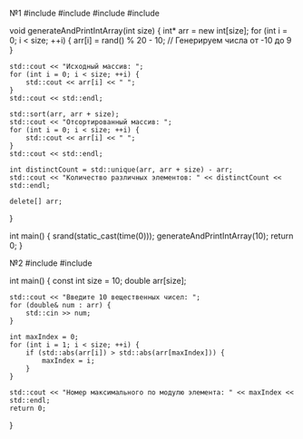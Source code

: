 №1
#include <iostream>
#include <cstdlib>
#include <ctime>
#include <algorithm>

void generateAndPrintIntArray(int size) {
    int* arr = new int[size];
    for (int i = 0; i < size; ++i) {
        arr[i] = rand() % 20 - 10; // Генерируем числа от -10 до 9
    }

    std::cout << "Исходный массив: ";
    for (int i = 0; i < size; ++i) {
        std::cout << arr[i] << " ";
    }
    std::cout << std::endl;

    std::sort(arr, arr + size);
    std::cout << "Отсортированный массив: ";
    for (int i = 0; i < size; ++i) {
        std::cout << arr[i] << " ";
    }
    std::cout << std::endl;

    int distinctCount = std::unique(arr, arr + size) - arr;
    std::cout << "Количество различных элементов: " << distinctCount << std::endl;

    delete[] arr;
}

int main() {
    srand(static_cast<unsigned int>(time(0)));
    generateAndPrintIntArray(10);
    return 0;
}

№2
#include <iostream>
#include <cmath>

int main() {
    const int size = 10;
    double arr[size];

    std::cout << "Введите 10 вещественных чисел: ";
    for (double& num : arr) {
        std::cin >> num;
    }

    int maxIndex = 0;
    for (int i = 1; i < size; ++i) {
        if (std::abs(arr[i]) > std::abs(arr[maxIndex])) {
            maxIndex = i;
        }
    }

    std::cout << "Номер максимального по модулю элемента: " << maxIndex << std::endl;
    return 0;
}